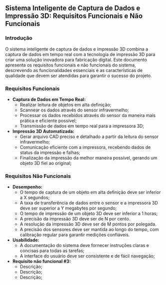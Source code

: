 ## Sistema Inteligente de Captura de Dados e Impressão 3D: Requisitos Funcionais e Não Funcionais

### **Introdução**

O sistema inteligente de captura de dados e impressão 3D combina a captura de dados em tempo real com a tecnologia de impressão 3D para criar uma solução inovadora para fabricação digital. Este documento apresenta os requisitos funcionais e não funcionais do sistema, descrevendo as funcionalidades essenciais e as características de qualidade que devem ser atendidas para garantir o sucesso do projeto.

### **Requisitos Funcionais**

* **Captura de Dados em Tempo Real:**
    * Realizar leitura de objetos em alta definição;
    * Scannear os dados através do sensor infravermelho;
    * Processar os dados recebidos através do sensor da maneira mais prática e eficiente possível;
    * Transmissão de dados em tempo real para a impressora 3D;
* **Impressão 3D Automatizada:**
    * Gerar arquivo CAD preciso e detalhado a partir da leitura do sensor infravermelho;
    * Comunicação eficiente com a impressora, recebendo dados de status da impressão e falhas;
    * Finalização da impressão da melhor maneira possível, gerando um objeto 3D fiel ao original;

### **Requisitos Não Funcionais**

* **Desempenho:**
    * O tempo de captura de um objeto em alta definição deve ser inferior a X segundos;
    * A taxa de transferência de dados entre o sensor e a impressora 3D deve ser superior a Y megabytes por segundo;
    * O tempo de impressão de um objeto 3D deve ser inferior a 1 horas;
    * A precisão da impressão 3D deve ser de N por cento.
    * A resolução da impressão 3D deve ser de M pontos por polegada.
    * A precisão dos sensores deve ser mantida ao longo do tempo, com calibração regular para garantir medições confiáveis.
* **Usabilidade:**
    * A documentação do sistema deve fornecer instruções claras e concisas para todas as tarefas;
    * A interface do usuário deve ser consistente e de fácil navegação;
* **Requisito não funcional #3:**
    * Descrição;
    * Descrição;
    * Descrição;

